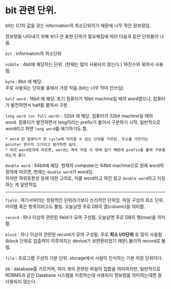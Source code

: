 # bit 관련 단위.

bit는 0,1의 값을 갖는 information의 최소단위이기 때문에 너무 작은 정보량임.

정보량을 나타내기 위해 보다 큰 표현 단위가 필요해짐에 따라 다음과 같은 단위들이 나옴.

`bit` 
: informatoin의 최소단위
  
`nibble` 
: 4bit에 해당하는 단위. (현재는 많이 사용되지 않는다.) 16진수와 묶여서 사용됨.
  
`byte` 
: 8bit 에 해당.  
    주로 사용되는 단위들 중에서 가장 작음.(bit는 너무 작아 안쓰임) 
  
`half word` 
: 16bit 에 해당. 초기 컴퓨터가 16bit machine일 때의 word였으나, 컴퓨터가 발전하면서 half를 붙여서 구분.
  
`long word (or full word)` 
: 32bit 에 해당. 컴퓨터가 32bit machine일 때의 word. 컴퓨터가 발전하면서 long이라는 prefix가 붙어서 구분하기 시작. 일반적으로 word라고 하면 `long word`를 애기하기도 함.

    * word 란 컴퓨터가 한 cycle에 처리할 수 있는 단위를 가르킴. 주소를 가르키는 pointer 변수의 크기라고 생각하면 쉽다.
    * 위의 word정의에 따르면, word는 계속 커질 수 밖에 없기 때문에 prefix를 붙여 구분을 하는게 좋다.

  
`double word` 
: 64bit에 해당. 현재의 computer는 64bit machine으로 원래 word의 정의에 따르면, 현재는 `double word`가 word임.  
하지만 하위호환성 등에 대한 고려로, 이를 word라고 하진 않고 `double word`라고 지칭하는 게 일반적임.

---

`field` 
: 여기서부터는 정량적인 단위라기보다 논리적인 단위임. 파일 구성의 최소 단위. 아이템 혹은 항목이라고도 불림. 오늘날엔 주로 DB의 열(column)을 의미함.
  
`record` 
: 하나 이상의 관련된 field가 모여 구성됨. 오늘날엔 주로 DB의 행(row)을 의미함.
  
`block` 
: 하나 이상의 관련된 record가 모여 구성됨. 주로 **최소 I/O단위** 로 많이 사용됨 (block 단위로 입출력이 이루어지는 device가 보편환되었기 때문).물리적 record로 불림.
  
`file` 
: 프로그램 구성의 기본 단위. storage에서 사람이 인식하는 기본 저장 단위이다.
  
`DB` 
: database를 가르키며, 여러 개의 관련된 파일의 집합을 의미하지만, 일반적으로 RDBMS과 같은 Database 시스템을 지칭하는데 사용되지 정보량을 의미하는데엔 잘 사용되지 않는다.

